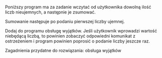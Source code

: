 Poniższy program ma za zadanie wczytać od użytkownika dowolną ilość liczb nieujemnych, a następnie je zsumować.

Sumowanie następuje po podaniu pierwszej liczby ujemnej.

Dodaj do programu obsługę wyjątków. Jeśli użytkownik wprowadzi wartość niebędącą liczbą, to powinien zobaczyć odpowiedni komunikat z ostrzeżeniem i program powinien poprosić o podanie liczby jeszcze raz.

Zagadnienia przydatne do rozwiązania: obsługa wyjątków
